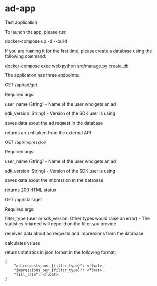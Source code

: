 # ad-app
Test application


To launch the app, please run:

docker-compose up -d --build

If you are running it for the first time, please create a database using the following command:

docker-compose exec web python src/manage.py create_db



The application has three endpoints:



GET /api/ad/get 

Required args:

user_name (String) - Name of the user who gets an ad

sdk_version (String) - Version of the SDK user is using


saves data about the ad request in the database

returns an xml taken from the external API



GET /api/impression

Required args:

user_name (String) - Name of the user who gets an ad

sdk_version (String) - Version of the SDK user is using


saves data about the impression in the database

returns 200 HTML status




GET /api/stats/get

Required args:

filter_type (user or sdk_version. Other types would raise an error) - The statistics returned will depend on the filter you provide


receives data about ad requests and impressions from the database

calculates values

returns statistics in json format in the following format:
```
{
    "ad_requests_per_{filter_type}": <float>,
    "impressions_per_{filter_type}": <float>,
    "fill_rate": <float>
}
```
